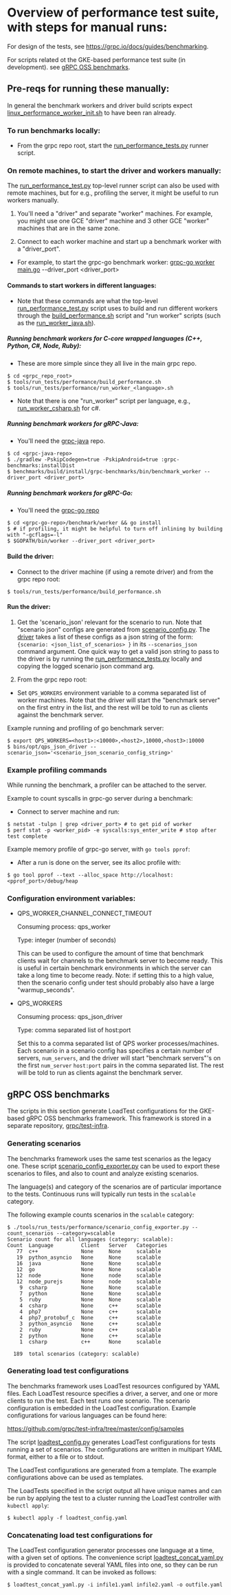 # Overview of performance test suite, with steps for manual runs:

For design of the tests, see https://grpc.io/docs/guides/benchmarking.

For scripts related ot the GKE-based performance test suite (in development).
see [gRPC OSS benchmarks](#grpc-oss-benchmarks).

## Pre-reqs for running these manually:

In general the benchmark workers and driver build scripts expect
[linux_performance_worker_init.sh](../../gce/linux_performance_worker_init.sh)
to have been ran already.

### To run benchmarks locally:

- From the grpc repo root, start the
  [run_performance_tests.py](../run_performance_tests.py) runner script.

### On remote machines, to start the driver and workers manually:

The [run_performance_test.py](../run_performance_tests.py) top-level runner
script can also be used with remote machines, but for e.g., profiling the
server, it might be useful to run workers manually.

1. You'll need a "driver" and separate "worker" machines. For example, you
   might use one GCE "driver" machine and 3 other GCE "worker" machines that are
   in the same zone.

2. Connect to each worker machine and start up a benchmark worker with a
   "driver_port".

- For example, to start the grpc-go benchmark worker: [grpc-go worker
  main.go](https://github.com/grpc/grpc-go/blob/master/benchmark/worker/main.go)
  --driver_port <driver_port>

#### Commands to start workers in different languages:

- Note that these commands are what the top-level
  [run_performance_test.py](../run_performance_tests.py) script uses to build
  and run different workers through the
  [build_performance.sh](./build_performance.sh) script and "run worker" scripts
  (such as the [run_worker_java.sh](./run_worker_java.sh)).

##### Running benchmark workers for C-core wrapped languages (C++, Python, C#, Node, Ruby):

- These are more simple since they all live in the main grpc repo.

```shell
$ cd <grpc_repo_root>
$ tools/run_tests/performance/build_performance.sh
$ tools/run_tests/performance/run_worker_<language>.sh
```

- Note that there is one "run_worker" script per language, e.g.,
  [run_worker_csharp.sh](./run_worker_csharp.sh) for c#.

##### Running benchmark workers for gRPC-Java:

- You'll need the [grpc-java](https://github.com/grpc/grpc-java) repo.

```shell
$ cd <grpc-java-repo>
$ ./gradlew -PskipCodegen=true -PskipAndroid=true :grpc-benchmarks:installDist
$ benchmarks/build/install/grpc-benchmarks/bin/benchmark_worker --driver_port <driver_port>
```

##### Running benchmark workers for gRPC-Go:

- You'll need the [grpc-go repo](https://github.com/grpc/grpc-go)

```shell
$ cd <grpc-go-repo>/benchmark/worker && go install
$ # if profiling, it might be helpful to turn off inlining by building with "-gcflags=-l"
$ $GOPATH/bin/worker --driver_port <driver_port>
```

#### Build the driver:

- Connect to the driver machine (if using a remote driver) and from the grpc
  repo root:

```shell
$ tools/run_tests/performance/build_performance.sh
```

#### Run the driver:

1. Get the 'scenario_json' relevant for the scenario to run. Note that "scenario
   json" configs are generated from [scenario_config.py](./scenario_config.py).
   The [driver](../../../test/cpp/qps/qps_json_driver.cc) takes a list of these
   configs as a json string of the form: `{scenario: <json_list_of_scenarios> }`
   in its `--scenarios_json` command argument. One quick way to get a valid
   json string to pass to the driver is by running the
   [run_performance_tests.py](./run_performance_tests.py) locally and copying
   the logged scenario json command arg.

2. From the grpc repo root:

- Set `QPS_WORKERS` environment variable to a comma separated list of worker
  machines. Note that the driver will start the "benchmark server" on the first
  entry in the list, and the rest will be told to run as clients against the
  benchmark server.

Example running and profiling of go benchmark server:

```shell
$ export QPS_WORKERS=<host1>:<10000>,<host2>,10000,<host3>:10000
$ bins/opt/qps_json_driver --scenario_json='<scenario_json_scenario_config_string>'
```

### Example profiling commands

While running the benchmark, a profiler can be attached to the server.

Example to count syscalls in grpc-go server during a benchmark:

- Connect to server machine and run:

```shell
$ netstat -tulpn | grep <driver_port> # to get pid of worker
$ perf stat -p <worker_pid> -e syscalls:sys_enter_write # stop after test complete
```

Example memory profile of grpc-go server, with `go tools pprof`:

- After a run is done on the server, see its alloc profile with:

```shell
$ go tool pprof --text --alloc_space http://localhost:<pprof_port>/debug/heap
```

### Configuration environment variables:

- QPS_WORKER_CHANNEL_CONNECT_TIMEOUT

  Consuming process: qps_worker

  Type: integer (number of seconds)

  This can be used to configure the amount of time that benchmark clients wait
  for channels to the benchmark server to become ready. This is useful in
  certain benchmark environments in which the server can take a long time to
  become ready. Note: if setting this to a high value, then the scenario config
  under test should probably also have a large "warmup_seconds".

- QPS_WORKERS

  Consuming process: qps_json_driver

  Type: comma separated list of host:port

  Set this to a comma separated list of QPS worker processes/machines. Each
  scenario in a scenario config has specifies a certain number of servers,
  `num_servers`, and the driver will start "benchmark servers"'s on the first
  `num_server` `host:port` pairs in the comma separated list. The rest will be
  told to run as clients against the benchmark server.

## gRPC OSS benchmarks

The scripts in this section generate LoadTest configurations for the GKE-based
gRPC OSS benchmarks framework. This framework is stored in a separate
repository, [grpc/test-infra](https://github.com/grpc/test-infra).

### Generating scenarios

The benchmarks framework uses the same test scenarios as the legacy one. These
script [scenario_config_exporter.py](./scenario_config_exporter.py) can be used
to export these scenarios to files, and also to count and analyze existing
scenarios.

The language(s) and category of the scenarios are of particular importance to
the tests. Continuous runs will typically run tests in the `scalable` category.

The following example counts scenarios in the `scalable` category:

```shell
$ ./tools/run_tests/performance/scenario_config_exporter.py --count_scenarios --category=scalable
Scenario count for all languages (category: scalable):
Count  Language         Client   Server   Categories
   77  c++              None     None     scalable
   19  python_asyncio   None     None     scalable
   16  java             None     None     scalable
   12  go               None     None     scalable
   12  node             None     node     scalable
   12  node_purejs      None     node     scalable
    9  csharp           None     None     scalable
    7  python           None     None     scalable
    5  ruby             None     None     scalable
    4  csharp           None     c++      scalable
    4  php7             None     c++      scalable
    4  php7_protobuf_c  None     c++      scalable
    3  python_asyncio   None     c++      scalable
    2  ruby             None     c++      scalable
    2  python           None     c++      scalable
    1  csharp           c++      None     scalable

  189  total scenarios (category: scalable)
```

### Generating load test configurations

The benchmarks framework uses LoadTest resources configured by YAML files. Each
LoadTest resource specifies a driver, a server, and one or more clients to run
the test. Each test runs one scenario. The scenario configuration is embedded in
the LoadTest configuration. Example configurations for various languages can be
found here:

https://github.com/grpc/test-infra/tree/master/config/samples

The script [loadtest_config.py](./loadtest_config.py) generates LoadTest
configurations for tests running a set of scenarios. The configurations are
written in multipart YAML format, either to a file or to stdout.

The LoadTest configurations are generated from a template. The example
configurations above can be used as templates.

The LoadTests specified in the script output all have unique names and can be
run by applying the test to a cluster running the LoadTest controller with
`kubectl apply`:

```shell
$ kubectl apply -f loadtest_config.yaml
```

<!-- TODO(pcastello): add more details on scripts and running tests. -->

### Concatenating load test configurations for

The LoadTest configuration generator processes one language at a time, with a
given set of options. The convenience script
[loadtest_concat_yaml.py](./loadtest_concat_yaml.py) is provided to concatenate
several YAML files into one, so they can be run with a single command. It can be
invoked as follows:

```shell
$ loadtest_concat_yaml.py -i infile1.yaml infile2.yaml -o outfile.yaml
```
